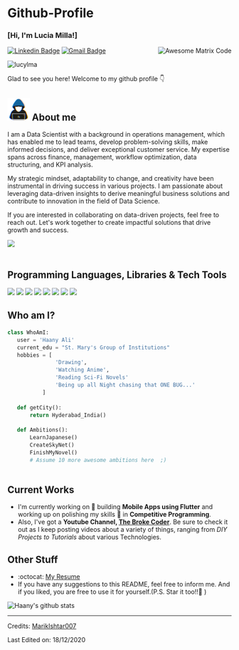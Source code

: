 # Github-Profile


### [Hi, I'm Lucia Milla!]




<img src = 'https://github.com/MarikIshtar007/MarikIshtar007/blob/master/images/matrix.gif' alt = 'Awesome Matrix Code' align='right'/>

[![Linkedin Badge](https://img.shields.io/badge/-Lucia-blue?style=flat-square&logo=Linkedin&logoColor=white&link=https://www.linkedin.com/in/haany-ali)](https://www.linkedin.com/in/lucia-milla-argoytia) [![Gmail Badge](https://img.shields.io/badge/-lucia.millaargoytia@gmail.com-c14438?style=flat-square&logo=Gmail&logoColor=white&link=mailto:lucia.millaargoytia@gmail.com)](lucia.millaargoytia@gmail.com) 
<p align="left"> <img src="https://komarev.com/ghpvc/?username=lucylma" alt="lucylma" /> </p>

Glad to see you here! Welcome to my github profile 👇

## <picture><img src = "https://github.com/0xAbdulKhalid/0xAbdulKhalid/raw/main/assets/mdImages/about_me.gif" width = 50px></picture> **About me**

I am a Data Scientist with a background in operations management, which has enabled me to lead teams, develop problem-solving skills, make informed decisions, and deliver exceptional customer service. My expertise spans across finance, management, workflow optimization, data structuring, and KPI analysis.

My strategic mindset, adaptability to change, and creativity have been instrumental in driving success in various projects. I am passionate about leveraging data-driven insights to derive meaningful business solutions and contribute to innovation in the field of Data Science.

If you are interested in collaborating on data-driven projects, feel free to reach out. Let's work together to create impactful solutions that drive growth and success.

<img src="https://user-images.githubusercontent.com/73097560/115834477-dbab4500-a447-11eb-908a-139a6edaec5c.gif"><br><br>


<p align="center">

## Programming Languages, Libraries & Tech Tools
<img src = 'https://github.com/MarikIshtar007/MarikIshtar007/blob/master/images/python2.png' height='50'/> <a>
<img src = 'https://github.com/MarikIshtar007/MarikIshtar007/blob/master/images/sql.svg' width='50'/> 
<img src = 'https://static.platzi.com/media/articlases/Images/Numpy.png' width='100'/> 
<img src = 'https://encrypted-tbn0.gstatic.com/images?q=tbn:ANd9GcR1RoJVQbtWzHESwuQQd2UZA_dBGXFswYUTzg&usqp=CAU' width='100'/> 
<img src = 'https://matplotlib.org/3.1.0/_images/sphx_glr_logos2_003.png' width='180'/> 
<img src = 'https://www.fullstackpython.com/img/logos/scipy.png' width='100'/> 
<img src = 'https://upload.wikimedia.org/wikipedia/commons/thumb/0/05/Scikit_learn_logo_small.svg/1280px-Scikit_learn_logo_small.svg.png' height='40'/> 
<img src = 'https://itw4site.blob.core.windows.net/it4w-site-images/partners/April2022/power-bi_logo.png' height='40'/> 

 
 ## Who am I?
 ```python
 class WhoAmI:
 	user = 'Haany Ali'
	current_edu = "St. Mary's Group of Institutions"
	hobbies = [
				'Drawing',
				'Watching Anime',
				'Reading Sci-Fi Novels'
				'Being up all Night chasing that ONE BUG...'
			]
	
	def getCity():
		return Hyderabad_India()
	
	def Ambitions():
		LearnJapanese()
		CreateSkyNet()
		FinishMyNovel()
		# Assume 10 more awesome ambitions here  ;)
	
 ```
 
## Current Works
 * I'm currently working on 🔭 building **Mobile Apps using Flutter** and working up on polishing my skills 🌱 in **Competitive Programming**.
 * Also, I've got a **Youtube Channel, [The Broke Coder](https://www.youtube.com/channel/UCietjxpksncMdOUkycv5nqA)**. Be sure to check it out as I keep posting videos about a variety of things, ranging from *DIY Projects to Tutorials* about various Technologies.
 
## Other Stuff
  - :octocat: [My Resume](https://drive.google.com/file/d/1r12H21TzxERUdxrNbbqBRdv1hQOcU2ko/view?usp=sharing)
  - If you have any suggestions to this README, feel free to inform me. And if you liked, you are free to use it for yourself.(P.S. Star it too!!:grimacing: )

![Haany's github stats](https://github-readme-stats.vercel.app/api?username=MarikIshtar007&show_icons=true&hide=[%22issues%22])
 
 -------
Credits: [MarikIshtar007](https://github.com/MarikIshtar007)

Last Edited on: 18/12/2020
